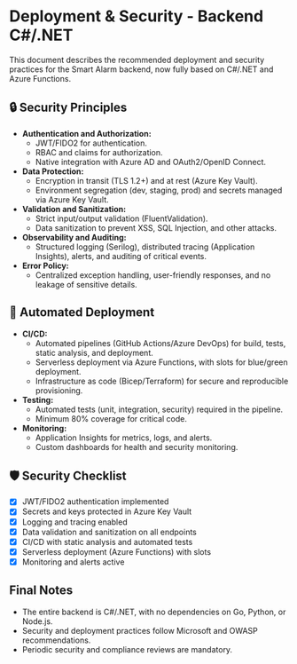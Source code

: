 # Deployment & Security - Backend C#/.NET

This document describes the recommended deployment and security practices for the Smart Alarm backend, now fully based on C#/.NET and Azure Functions.

## 🔒 Security Principles

- **Authentication and Authorization:**
  - JWT/FIDO2 for authentication.
  - RBAC and claims for authorization.
  - Native integration with Azure AD and OAuth2/OpenID Connect.
- **Data Protection:**
  - Encryption in transit (TLS 1.2+) and at rest (Azure Key Vault).
  - Environment segregation (dev, staging, prod) and secrets managed via Azure Key Vault.
- **Validation and Sanitization:**
  - Strict input/output validation (FluentValidation).
  - Data sanitization to prevent XSS, SQL Injection, and other attacks.
- **Observability and Auditing:**
  - Structured logging (Serilog), distributed tracing (Application Insights), alerts, and auditing of critical events.
- **Error Policy:**
  - Centralized exception handling, user-friendly responses, and no leakage of sensitive details.

## 🚀 Automated Deployment

- **CI/CD:**
  - Automated pipelines (GitHub Actions/Azure DevOps) for build, tests, static analysis, and deployment.
  - Serverless deployment via Azure Functions, with slots for blue/green deployment.
  - Infrastructure as code (Bicep/Terraform) for secure and reproducible provisioning.
- **Testing:**
  - Automated tests (unit, integration, security) required in the pipeline.
  - Minimum 80% coverage for critical code.
- **Monitoring:**
  - Application Insights for metrics, logs, and alerts.
  - Custom dashboards for health and security monitoring.

## 🛡️ Security Checklist

- [x] JWT/FIDO2 authentication implemented
- [x] Secrets and keys protected in Azure Key Vault
- [x] Logging and tracing enabled
- [x] Data validation and sanitization on all endpoints
- [x] CI/CD with static analysis and automated tests
- [x] Serverless deployment (Azure Functions) with slots
- [x] Monitoring and alerts active

## Final Notes

- The entire backend is C#/.NET, with no dependencies on Go, Python, or Node.js.
- Security and deployment practices follow Microsoft and OWASP recommendations.
- Periodic security and compliance reviews are mandatory.